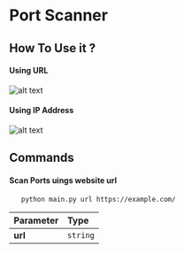 # Port Scanner 
## How To Use it ?
#### Using URL
![alt text](https://samrat-sarkar.github.io/Port_Scanner/screenshot1.PNG)
#### Using IP Address
![alt text](https://samrat-sarkar.github.io/Port_Scanner/screenshot2.PNG)

## Commands

#### Scan Ports uings website url 

```http
   python main.py url https://example.com/
```
| Parameter | Type     | 
| :-------- | :------- | 
|  **url**  | `string` | 
